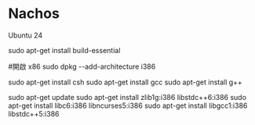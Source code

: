 # Nachos

Ubuntu 24

sudo apt-get install build-essential

#開啟 x86
sudo dpkg --add-architecture i386

sudo apt-get install csh
sudo apt-get install gcc
sudo apt-get install g++

sudo apt-get update
sudo apt-get install zlib1g:i386 libstdc++6:i386
sudo apt-get install libc6:i386 libncurses5:i386
sudo apt-get install libgcc1:i386 libstdc++5:i386
